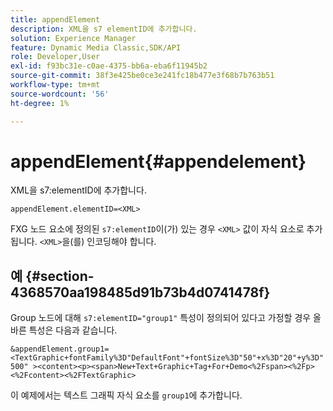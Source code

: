 ```yaml
---
title: appendElement
description: XML을 s7 elementID에 추가합니다.
solution: Experience Manager
feature: Dynamic Media Classic,SDK/API
role: Developer,User
exl-id: f93bc31e-c0ae-4375-bb6a-eba6f11945b2
source-git-commit: 38f3e425be0ce3e241fc18b477e3f68b7b763b51
workflow-type: tm+mt
source-wordcount: '56'
ht-degree: 1%

---
```


# appendElement{#appendelement}

XML을 s7:elementID에 추가합니다.

`appendElement.elementID=<XML>`

FXG 노드 요소에 정의된 `s7:elementID`이(가) 있는 경우 `<XML>` 값이 자식 요소로 추가됩니다. `<XML>`을(를) 인코딩해야 합니다.

## 예 {#section-4368570aa198485d91b73b4d0741478f}

Group 노드에 대해 `s7:elementID="group1"` 특성이 정의되어 있다고 가정할 경우 올바른 특성은 다음과 같습니다.

`&appendElement.group1=<TextGraphic+fontFamily%3D"DefaultFont"+fontSize%3D"50"+x%3D"20"+y%3D"500" ><content><p><span>New+Text+Graphic+Tag+For+Demo<%2Fspan><%2Fp><%2Fcontent><%2FTextGraphic>`

이 예제에서는 텍스트 그래픽 자식 요소를 `group1`에 추가합니다.
